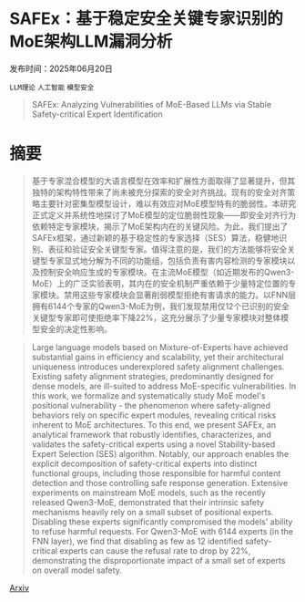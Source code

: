 # SAFEx：基于稳定安全关键专家识别的MoE架构LLM漏洞分析

发布时间：2025年06月20日

`LLM理论` `人工智能` `模型安全`

> SAFEx: Analyzing Vulnerabilities of MoE-Based LLMs via Stable Safety-critical Expert Identification

# 摘要

> 基于专家混合模型的大语言模型在效率和扩展性方面取得了显著提升，但其独特的架构特性带来了尚未被充分探索的安全对齐挑战。现有的安全对齐策略主要针对密集型模型设计，难以有效应对MoE模型特有的脆弱性。本研究正式定义并系统性地探讨了MoE模型的定位脆弱性现象——即安全对齐行为依赖特定专家模块，揭示了MoE架构内在的关键风险。为此，我们提出了SAFEx框架，通过新颖的基于稳定性的专家选择（SES）算法，稳健地识别、表征和验证安全关键型专家。值得注意的是，我们的方法能够将安全关键型专家显式地分解为不同的功能组，包括负责有害内容检测的专家模块以及控制安全响应生成的专家模块。在主流MoE模型（如近期发布的Qwen3-MoE）上的广泛实验表明，其内在的安全机制严重依赖于少量特定位置的专家模块。禁用这些专家模块会显著削弱模型拒绝有害请求的能力。以FNN层拥有6144个专家的Qwen3-MoE为例，我们发现禁用仅12个已识别的安全关键型专家即可使拒绝率下降22%，这充分展示了少量专家模块对整体模型安全的决定性影响。

> Large language models based on Mixture-of-Experts have achieved substantial gains in efficiency and scalability, yet their architectural uniqueness introduces underexplored safety alignment challenges. Existing safety alignment strategies, predominantly designed for dense models, are ill-suited to address MoE-specific vulnerabilities. In this work, we formalize and systematically study MoE model's positional vulnerability - the phenomenon where safety-aligned behaviors rely on specific expert modules, revealing critical risks inherent to MoE architectures. To this end, we present SAFEx, an analytical framework that robustly identifies, characterizes, and validates the safety-critical experts using a novel Stability-based Expert Selection (SES) algorithm. Notably, our approach enables the explicit decomposition of safety-critical experts into distinct functional groups, including those responsible for harmful content detection and those controlling safe response generation. Extensive experiments on mainstream MoE models, such as the recently released Qwen3-MoE, demonstrated that their intrinsic safety mechanisms heavily rely on a small subset of positional experts. Disabling these experts significantly compromised the models' ability to refuse harmful requests. For Qwen3-MoE with 6144 experts (in the FNN layer), we find that disabling as few as 12 identified safety-critical experts can cause the refusal rate to drop by 22%, demonstrating the disproportionate impact of a small set of experts on overall model safety.

[Arxiv](https://arxiv.org/abs/2506.17368)